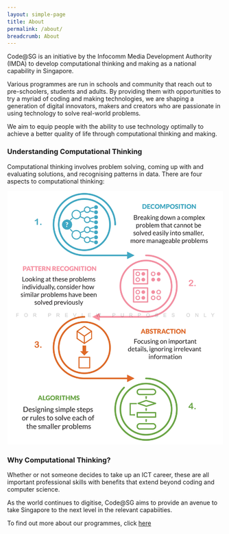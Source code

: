 ```yaml
---
layout: simple-page
title: About
permalink: /about/
breadcrumb: About
---
```

Code@SG is an initiative by the Infocomm Media Development Authority (IMDA) to develop computational thinking and making as a national capability in Singapore. 

Various programmes are run in schools and community that reach out to pre-schoolers, students and adults. By providing them with opportunities to try a myriad of coding and making technologies, we are shaping a generation of digital innovators, makers and creators who are passionate in using technology to solve real-world problems.

We aim to equip people with the ability to use technology optimally to achieve a better quality of life through computational thinking and making. 

### Understanding Computational Thinking

Computational thinking involves problem solving, coming up with and evaluating solutions, and recognising patterns in data. There are four aspects to computational thinking:

![Computational Thinking infographic](/images/about/computational-thinking-infographic.jpg)

### Why Computational Thinking?

Whether or not someone decides to take up an ICT career, these are all important professional skills with benefits that extend beyond coding and computer science.

As the world continues to digitise, Code@SG aims to provide an avenue to take Singapore to the next level in the relevant capabiities.

To find out more about our programmes, click [here](https://isomer-dlp-staging.netlify.com/in-schools/overview/)

